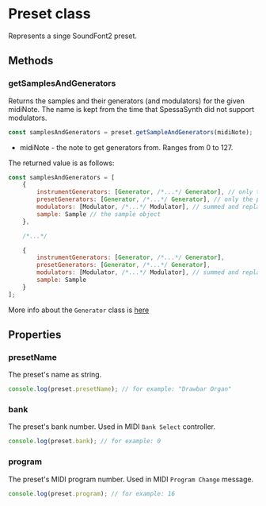 # Preset class
Represents a singe SoundFont2 preset.

## Methods
### getSamplesAndGenerators
Returns the samples and their generators (and modulators) for the given midiNote.
The name is kept from the time that SpessaSynth did not support modulators.
```js
const samplesAndGenerators = preset.getSampleAndGenerators(midiNote);
```
 - midiNote - the note to get generators from. Ranges from 0 to 127.

The returned value is as follows:

```js
const samplesAndGenerators = [
    {
        instrumentGenerators: [Generator, /*...*/ Generator], // only the instrument generators, local replace global
        presetGenerators: [Generator, /*...*/ Generator], // only the preset generators, local replace global
        modulators: [Modulator, /*...*/ Modulator], // summed and replaced modulators, ready to use
        sample: Sample // the sample object
    },

    /*...*/

    {
        instrumentGenerators: [Generator, /*...*/ Generator],
        presetGenerators: [Generator, /*...*/ Generator],
        modulators: [Modulator, /*...*/ Modulator], // summed and replaced modulators, ready to use
        sample: Sample
    }
];
```
More info about the `Generator` class is [here](Generator-Class)
## Properties
### presetName
The preset's name as string.
```js
console.log(preset.presetName); // for example: "Drawbar Organ"
```
### bank
The preset's bank number. Used in MIDI `Bank Select` controller.
```js
console.log(preset.bank); // for example: 0
```
### program
The preset's MIDI program number. Used in MIDI `Program Change` message.
```js
console.log(preset.program); // for example: 16
```